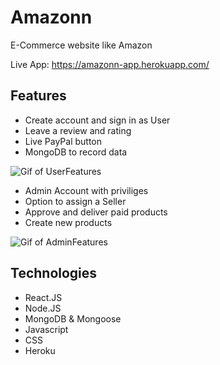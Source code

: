 # Amazonn

E-Commerce website like Amazon

Live App: https://amazonn-app.herokuapp.com/

## Features

- Create account and sign in as User
- Leave a review and rating
- Live PayPal button
- MongoDB to record data

![Gif of UserFeatures](./frontend/public/images/UserFeatures.gif)

- Admin Account with priviliges
- Option to assign a Seller
- Approve and deliver paid products
- Create new products

![Gif of AdminFeatures](./frontend/public/images/AdminFeatures.gif)

## Technologies

- React.JS
- Node.JS
- MongoDB & Mongoose
- Javascript
- CSS
- Heroku
